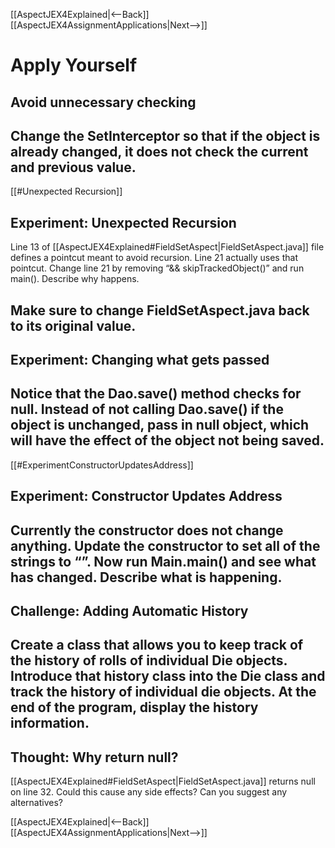 [[AspectJEX4Explained|<--Back]] [[AspectJEX4AssignmentApplications|Next-->]]

# Apply Yourself
## Avoid unnecessary checking
Change the SetInterceptor so that if the object is already changed, it does not check the current and previous value.
----
[[#Unexpected Recursion]]
## Experiment: Unexpected Recursion
Line 13 of [[AspectJEX4Explained#FieldSetAspect|FieldSetAspect.java]] file defines a pointcut meant to avoid recursion. Line 21 actually uses that pointcut. Change line 21 by removing “&& skipTrackedObject()” and run main(). Describe why happens.

Make sure to change FieldSetAspect.java back to its original value.
----
## Experiment: Changing what gets passed
Notice that the Dao.save() method checks for null. Instead of not calling Dao.save() if the object is unchanged, pass in null object, which will have the effect of the object not being saved.
----
[[#ExperimentConstructorUpdatesAddress]]
## Experiment: Constructor Updates Address
Currently the constructor does not change anything. Update the constructor to set all of the strings to “”. Now run Main.main() and see what has changed. Describe what is happening.
----
## Challenge: Adding Automatic History
Create a class that allows you to keep track of the history of rolls of individual Die objects. Introduce that history class into the Die class and track the history of individual die objects. At the end of the program, display the history information.
----
## Thought: Why return null?
[[AspectJEX4Explained#FieldSetAspect|FieldSetAspect.java]] returns null on line 32. Could this cause any side effects? Can you suggest any alternatives?

[[AspectJEX4Explained|<--Back]] [[AspectJEX4AssignmentApplications|Next-->]]